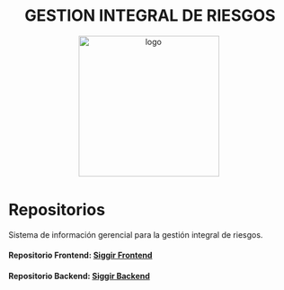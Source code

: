 # <div align="center"> GESTION INTEGRAL DE RIESGOS </div>


<div align="center">
  <img src="https://media2.giphy.com/media/uurtMtTKqkJda4dk8Y/200w.webp?cid=ecf05e47ipyhr4vjtllb1xiqwtxh39uto775myk2rj700nth&rid=200w.webp&ct=g" title="logo" alt="logo" width="250" height="250" />&nbsp;
</div>

###

# Repositorios

Sistema de información gerencial para la gestión integral de riesgos.

#### Repositorio Frontend: [Siggir Frontend](https://siggir-front.vercel.app/)

#### Repositorio Backend: [Siggir Backend](https://github.com/deyvisnvg/siggir-back)

